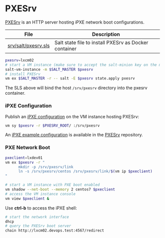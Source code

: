 
# PXESrv

[PXESrv][01] is an HTTP server hosting iPXE network boot configurations.

File                         | Description
-----------------------------|-------------------------------------------
[srv/salt/pxesrv.sls][02]    | Salt state file to install PXESrv as Docker container

```bash
pxesrv=lxcm02 
# start a VM instance (make sure to accept the salt-minion key on the master)
salt-vm-instance -m $SALT_MASTER $pxesrv
# install PXESrv
vm ex $SALT_MASTER -r -- salt -E $pxesrv state.apply pxesrv
```

The SLS above will bind the host `/srv/pxesrv` directory into the pxesrv container.

### iPXE Configuration

Publish an [iPXE configuration][ipxe] on the VM instance hosting PXESrv:

```bash
vm sy $pxesrv -r $PXESRV_ROOT/ :/srv/pxesrv
```

An [iPXE example configuration][ipxec] is available in the [PXESrv][01] repository.

[ipxe]: http://ipxe.org/docs
[ipxec]: https://github.com/vpenso/pxesrv/tree/master/public

### PXE Network Boot

```bash
pxeclient=lxdev01
vm ex $pxesrv -r "
      mkdir -p /srv/pxesrv/link
      ln -s /srv/pxesrv/centos /srv/pxesrv/link/$(vm ip $pxeclient)
"
```

```bash
# start a VM instance with PXE boot enabled
vm shadow --net-boot --memory 2 centos7 $pxeclient
# access the VM instance console
vm view $pxeclient &
```

Use **ctrl-b** to access the iPXE shell:

```bash
# start the network interface
dhcp
# query the PXESrv boot server
chain http://lxcm02.devops.test:4567/redirect
```

[01]: https://github.com/vpenso/pxesrv
[02]: ../srv/salt/pxesrv.sls
